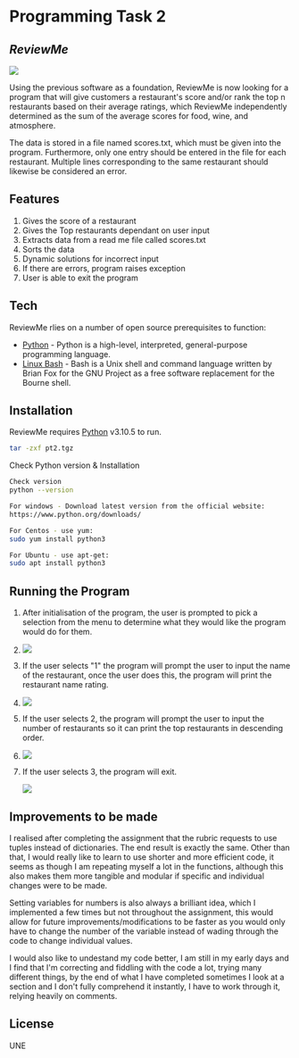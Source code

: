 # Programming Task 2

## _ReviewMe_

![](https://i.ibb.co/ZByNPgZ/Review-Me.png)

Using the previous software as a foundation, ReviewMe is now looking for a program that will give customers a restaurant's score and/or rank the top n restaurants based on their average ratings, which ReviewMe independently determined as the sum of the average scores for food, wine, and atmosphere.

The data is stored in a file named scores.txt, which must be given into the program. Furthermore, only one entry should be entered in the file for each restaurant. Multiple lines corresponding to the same restaurant should likewise be considered an error.

## Features

1. Gives the score of a restaurant
2. Gives the Top restaurants dependant on user input
3. Extracts data from a read me file called scores.txt
4. Sorts the data
5. Dynamic solutions for incorrect input
6. If there are errors, program raises exception
7. User is able to exit the program

## Tech

ReviewMe rlies on a number of open source prerequisites to function:

- [Python](https://www.python.org/) - Python is a high-level, interpreted, general-purpose programming language.
- [Linux Bash](https://www.linux.org/) - Bash is a Unix shell and command language written by Brian Fox for the GNU Project as a free software replacement for the Bourne shell.

## Installation

ReviewMe requires [Python](https://www.python.org/) v3.10.5 to run.

```sh
tar -zxf pt2.tgz
```

Check Python version & Installation

```sh
Check version
python --version

For windows - Download latest version from the official website:
https://www.python.org/downloads/

For Centos - use yum:
sudo yum install python3

For Ubuntu - use apt-get:
sudo apt install python3
```

## Running the Program

1. After initialisation of the program, the user is prompted to pick a selection from the menu to determine what they would like the program would do for them.
2. 
   ![](https://i.ibb.co/SmvHsWL/carbon.png)

2. If the user selects "1" the program will prompt the user to input the name of the restaurant, once the user does this, the program will print the restaurant name rating.
3. 
   ![](https://i.ibb.co/ryQnYxT/carbon-1.png)

3. If the user selects 2, the program will prompt the user to input the number of restaurants so it can print the top restaurants in descending order.
4. 
   ![](https://i.ibb.co/18ybX9R/carbon-2.png)

4. If the user selects 3, the program will exit.

   ![](https://i.ibb.co/HrGHQd5/carbon-3.png)

## Improvements to be made

I realised after completing the assignment that the rubric requests to use tuples instead of dictionaries. The end result is exactly the same. Other than that, I would really like to learn to use shorter and more efficient code, it seems as though I am repeating myself a lot in the functions, although this also makes them more tangible and modular if specific and individual changes were to be made.

Setting variables for numbers is also always a brilliant idea, which I implemented a few times but not throughout the assignment, this would allow for future improvements/modifications to be faster as you would only have to change the number of the variable instead of wading through the code to change individual values.

I would also like to undestand my code better, I am still in my early days and I find that I'm correcting and fiddling with the code a lot, trying many different things, by the end of what I have completed sometimes I look at a section and I don't fully comprehend it instantly, I have to work through it, relying heavily on comments.

## License

UNE
